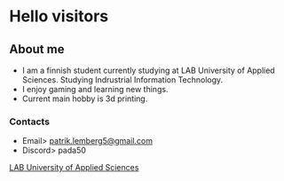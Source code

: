 # Hello visitors

## About me
  - I am a finnish student currently studying at LAB University of Applied Sciences. Studying Indrustrial Information Technology.
  - I enjoy gaming and learning new things.
  - Current main hobby is 3d printing.
### Contacts
  
  -  Email> patrik.lemberg5@gmail.com
  -  Discord> pada50



[LAB University of Applied Sciences](https://elab.lab.fi/en)


<!--
**PatrikLem/PatrikLem** is a ✨ _special_ ✨ repository because its `README.md` (this file) appears on your GitHub profile.

Here are some ideas to get you started:

- 🔭 I’m currently working on ...
- 🌱 I’m currently learning ...
- 👯 I’m looking to collaborate on ...
- 🤔 I’m looking for help with ...
- 💬 Ask me about ...
- 📫 How to reach me: ...
- 😄 Pronouns: ...
- ⚡ Fun fact: ...
-->
